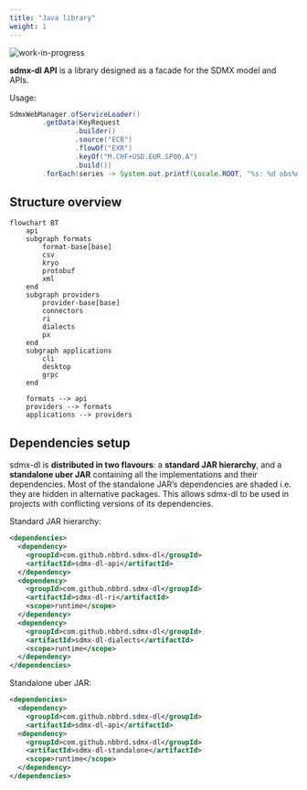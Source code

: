 ```yaml
---
title: "Java library"
weight: 1
---
```


![_work-in-progress_](https://img.shields.io/badge/-work_in_progress-E2BC4A)

**sdmx-dl API** is a library designed as a facade for the SDMX model and APIs.

Usage:

```java
SdmxWebManager.ofServiceLoader()
        .getData(KeyRequest
                .builder()
                .source("ECB")
                .flowOf("EXR")
                .keyOf("M.CHF+USD.EUR.SP00.A")
                .build())
        .forEach(series -> System.out.printf(Locale.ROOT, "%s: %d obs%n", series.getKey(), series.getObs().size()));
```

## Structure overview

```mermaid
flowchart BT
    api
    subgraph formats
        format-base[base]
        csv
        kryo
        protobuf
        xml
    end
    subgraph providers
        provider-base[base]
        connectors
        ri
        dialects
        px
    end
    subgraph applications
        cli
        desktop
        grpc
    end

    formats --> api
    providers --> formats
    applications --> providers
```

## Dependencies setup

sdmx-dl is **distributed in two flavours**: a **standard JAR hierarchy**, and a **standalone uber JAR** containing all the implementations and their dependencies.
Most of the standalone JAR’s dependencies are shaded i.e. they are hidden in alternative packages.
This allows sdmx-dl to be used in projects with conflicting versions of its dependencies.

Standard JAR hierarchy:

```xml
<dependencies>
  <dependency>
    <groupId>com.github.nbbrd.sdmx-dl</groupId>
    <artifactId>sdmx-dl-api</artifactId>
  </dependency>
  <dependency>
    <groupId>com.github.nbbrd.sdmx-dl</groupId>
    <artifactId>sdmx-dl-ri</artifactId>
    <scope>runtime</scope>
  </dependency>
  <dependency>
    <groupId>com.github.nbbrd.sdmx-dl</groupId>
    <artifactId>sdmx-dl-dialects</artifactId>
    <scope>runtime</scope>
  </dependency>
</dependencies>
```

Standalone uber JAR:

```xml
<dependencies>
  <dependency>
    <groupId>com.github.nbbrd.sdmx-dl</groupId>
    <artifactId>sdmx-dl-api</artifactId>
  <dependency>
    <groupId>com.github.nbbrd.sdmx-dl</groupId>
    <artifactId>sdmx-dl-standalone</artifactId>
    <scope>runtime</scope>
  </dependency>
</dependencies>
```
